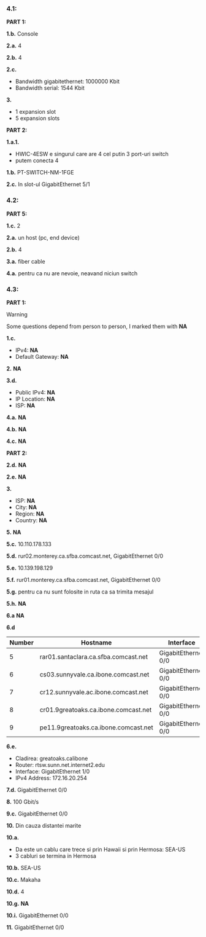 ### **4.1:**

**PART 1:**

**1.b.** Console

**2.a.** 4

**2.b.** 4

**2.c.** 
   - Bandwidth gigabitethernet: 1000000 Kbit
   - Bandwidth serial: 1544 Kbit

**3.** 
   - 1 expansion slot
   - 5 expansion slots

**PART 2:**

**1.a.1.** 
   - HWIC-4ESW e singurul care are 4 cel putin 3 port-uri switch
   - putem conecta 4

**1.b.** PT-SWITCH-NM-1FGE

**2.c.** In slot-ul GigabitEthernet 5/1

### **4.2:**

**PART 5:**

**1.c.** 2

**2.a.** un host (pc, end device)

**2.b.** 4

**3.a.** fiber cable

**4.a.** pentru ca nu are nevoie, neavand niciun switch 

### **4.3:**

**PART 1:**

> [!WARNING]
> Some questions depend from person to person, I marked them with **NA**

**1.c.** 
   - IPv4: **NA**
   - Default Gateway: **NA**

**2.** **NA**

**3.d.** 
   - Public IPv4: **NA**
   - IP Location: **NA**
   - ISP: **NA**

**4.a.** **NA**

**4.b.** **NA**

**4.c.** **NA**

**PART 2:**

**2.d.** **NA**

**2.e.** **NA**

**3.** 
   - ISP: **NA**
   - City: **NA**
   - Region: **NA**
   - Country: **NA**

**5.** **NA**

**5.c.** 10.110.178.133

**5.d.** rur02.monterey.ca.sfba.comcast.net, GigabitEthernet 0/0

**5.e.** 10.139.198.129

**5.f.** rur01.monterey.ca.sfba.comcast.net, GigabitEthernet 0/0

**5.g.** pentru ca nu sunt folosite in ruta ca sa trimita mesajul

**5.h.** **NA**

**6.a** **NA**

**6.d**

| Number | Hostname                                 | Interface          | IP Address   |
|--------|------------------------------------------|--------------------|--------------|
| 5      | rar01.santaclara.ca.sfba.comcast.net    | GigabitEthernet 0/0 | 10.151.78.177 |
| 6      | cs03.sunnyvale.ca.ibone.comcast.net     | GigabitEthernet 0/0 | 10.110.41.121 |
| 7      | cr12.sunnyvale.ac.ibone.comcast.net     | GigabitEthernet 0/0 | 10.110.46.30  |
| 8      | cr01.9greatoaks.ca.ibone.comcast.net    | GigabitEthernet 0/0 | 10.110.37.178 |
| 9      | pe11.9greatoaks.ca.ibone.comcast.net    | GigabitEthernet 0/0 | 10.110.32.246 |

**6.e.** 
   - Cladirea: greatoaks.calibone
   - Router: rtsw.sunn.net.internet2.edu
   - Interface: GigabitEthernet 1/0
   - IPv4 Address: 172.16.20.254

**7.d.** GigabitEthernet 0/0

**8.** 100 Gbit/s

**9.c.** GigabitEthernet 0/0

**10.** Din cauza distantei marite

**10.a.** 
   - Da este un cablu care trece si prin Hawaii si prin Hermosa: SEA-US
   - 3 cabluri se termina in Hermosa

**10.b.** SEA-US

**10.c.** Makaha

**10.d.** 4

**10.g.** **NA**

**10.i.** GigabitEthernet 0/0

**11.** GigabitEthernet 0/0



